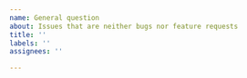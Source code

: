 ```yaml
---
name: General question
about: Issues that are neither bugs nor feature requests
title: ''
labels: ''
assignees: ''

---
```


<!-- Ask any question you want about the User Sync Tool. Please provide configuration files when applicable. You can post them by dragging
and dropping the file to this input box. Be sure to remove any sensitive information such as credentials, hosts, account names or email
addresses !-->
